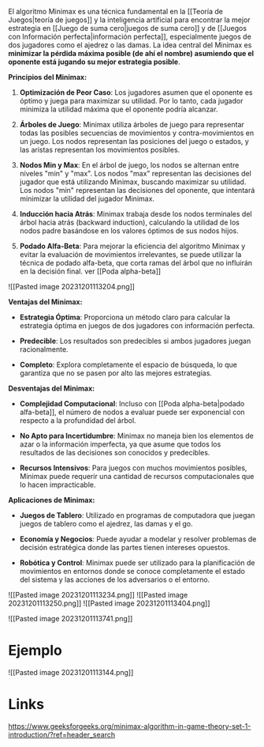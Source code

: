El algoritmo Minimax es una técnica fundamental en la [[Teoría de Juegos|teoría de juegos]] y la inteligencia artificial para encontrar la mejor estrategia en [[Juego de suma cero|juegos de suma cero]] y de [[Juegos con Información perfecta|información perfecta]], especialmente juegos de dos jugadores como el ajedrez o las damas. La idea central del Minimax es **minimizar la pérdida máxima posible (de ahí el nombre) asumiendo que el oponente está jugando su mejor estrategia posible**.

**Principios del Minimax:**

1. **Optimización de Peor Caso**: Los jugadores asumen que el oponente es óptimo y juega para maximizar su utilidad. Por lo tanto, cada jugador minimiza la utilidad máxima que el oponente podría alcanzar.
    
2. **Árboles de Juego**: Minimax utiliza árboles de juego para representar todas las posibles secuencias de movimientos y contra-movimientos en un juego. Los nodos representan las posiciones del juego o estados, y las aristas representan los movimientos posibles.
    
3. **Nodos Min y Max**: En el árbol de juego, los nodos se alternan entre niveles "min" y "max". Los nodos "max" representan las decisiones del jugador que está utilizando Minimax, buscando maximizar su utilidad. Los nodos "min" representan las decisiones del oponente, que intentará minimizar la utilidad del jugador Minimax.
    
4. **Inducción hacia Atrás**: Minimax trabaja desde los nodos terminales del árbol hacia atrás (backward induction), calculando la utilidad de los nodos padre basándose en los valores óptimos de sus nodos hijos.
    
5. **Podado Alfa-Beta**: Para mejorar la eficiencia del algoritmo Minimax y evitar la evaluación de movimientos irrelevantes, se puede utilizar la técnica de podado alfa-beta, que corta ramas del árbol que no influirán en la decisión final. ver [[Poda alpha-beta]]
    
![[Pasted image 20231201113204.png]]


**Ventajas del Minimax:**

- **Estrategia Óptima**: Proporciona un método claro para calcular la estrategia óptima en juegos de dos jugadores con información perfecta.
    
- **Predecible**: Los resultados son predecibles si ambos jugadores juegan racionalmente.
    
- **Completo**: Explora completamente el espacio de búsqueda, lo que garantiza que no se pasen por alto las mejores estrategias.
    

**Desventajas del Minimax:**

- **Complejidad Computacional**: Incluso con [[Poda alpha-beta|podado alfa-beta]], el número de nodos a evaluar puede ser exponencial con respecto a la profundidad del árbol.
    
- **No Apto para Incertidumbre**: Minimax no maneja bien los elementos de azar o la información imperfecta, ya que asume que todos los resultados de las decisiones son conocidos y predecibles.
    
- **Recursos Intensivos**: Para juegos con muchos movimientos posibles, Minimax puede requerir una cantidad de recursos computacionales que lo hacen impracticable.
    

**Aplicaciones de Minimax:**

- **Juegos de Tablero**: Utilizado en programas de computadora que juegan juegos de tablero como el ajedrez, las damas y el go.
    
- **Economía y Negocios**: Puede ayudar a modelar y resolver problemas de decisión estratégica donde las partes tienen intereses opuestos.
    
- **Robótica y Control**: Minimax puede ser utilizado para la planificación de movimientos en entornos donde se conoce completamente el estado del sistema y las acciones de los adversarios o el entorno.

![[Pasted image 20231201113234.png]]
![[Pasted image 20231201113250.png]]
![[Pasted image 20231201113404.png]]

![[Pasted image 20231201113741.png]]

# Ejemplo

![[Pasted image 20231201113144.png]]


# Links

https://www.geeksforgeeks.org/minimax-algorithm-in-game-theory-set-1-introduction/?ref=header_search

